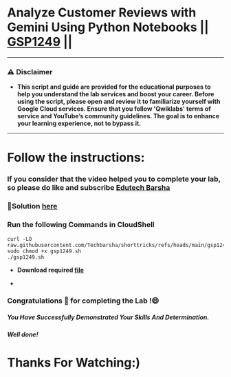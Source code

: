 # Analyze Customer Reviews with Gemini Using Python Notebooks || [GSP1249](https://www.cloudskillsboost.google/focuses/600?parent=catalog) ||

---
### ⚠️ Disclaimer
- **This script and guide are provided for  the educational purposes to help you understand the lab services and boost your career. Before using the script, please open and review it to familiarize yourself with Google Cloud services. Ensure that you follow 'Qwiklabs' terms of service and YouTube’s community guidelines. The goal is to enhance your learning experience, not to bypass it.**
---
# Follow the instructions:
### If you consider that the video helped you to complete your lab, so please do like and subscribe [Edutech Barsha](https://www.youtube.com/@edutechbarsha)

### 🔗Solution [here](https://youtu.be/5ussr1bNBSg)

### Run the following Commands in CloudShell

```
curl -LO raw.githubusercontent.com/Techbarsha/shorttricks/refs/heads/main/gsp1249.sh
sudo chmod +x gsp1249.sh
./gsp1249.sh
```
* **Download required [file](https://github.com/Techbarsha/github_cloud/blob/main/Analyze%20Customer%20Reviews%20with%20Gemini%20Using%20Python%20Notebooks/edutechbarsha.ipynb)**

* 
### Congratulations 🎉 for completing the Lab !😄

##### *You Have Successfully Demonstrated Your Skills And Determination.*

#### *Well done!*

# Thanks For Watching:)
